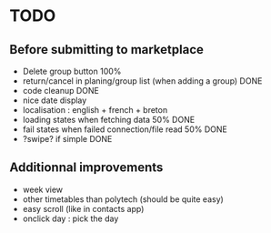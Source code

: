 TODO
====

Before submitting to marketplace
--------------------------------

 * Delete group button 100%
 * return/cancel in planing/group list (when adding a group) DONE
 * code cleanup DONE
 * nice date display 
 * localisation : english + french + breton
 * loading states when fetching data 50% DONE
 * fail states when failed connection/file read 50% DONE
 * ?swipe? if simple DONE

Additionnal improvements
------------------------
 
 * week view
 * other timetables than polytech (should be quite easy)
 * easy scroll (like in contacts app)
 * onclick day : pick the day
